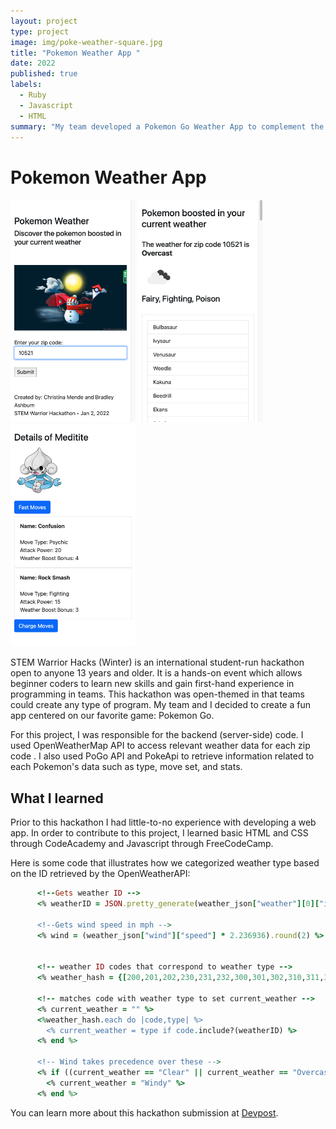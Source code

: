 ```yaml
---
layout: project
type: project
image: img/poke-weather-square.jpg
title: "Pokemon Weather App "
date: 2022
published: true
labels:
  - Ruby
  - Javascript
  - HTML
summary: "My team developed a Pokemon Go Weather App to complement the Pokemon Go game app for the Winter STEM Warrior Hacks Hackathon."
---
```

# Pokemon Weather App

<div class="text-center p-4">
  <img width="200px" src="../img/projects/pw1.png" class="img-thumbnail" >
  <img width="200px" src="../img/projects/pw2.png" class="img-thumbnail" >
  <img width="200px" src="../img/projects/pw3.png" class="img-thumbnail" >
</div>

STEM Warrior Hacks (Winter) is an international student-run hackathon open to anyone 13 years and older. It is a hands-on event which allows beginner coders to learn new skills and gain first-hand experience in programming in teams. This hackathon was open-themed in that teams could create any type of program. My team and I decided to create a fun app centered on our favorite game: Pokemon Go.

For this project, I  was responsible for the backend (server-side) code. I used OpenWeatherMap API to access relevant weather data for each zip code . I also used PoGo API and PokeApi to retrieve information related to each Pokemon's data such as type, move set, and stats. 

## What I learned
Prior to this hackathon I had little-to-no experience with developing a web app. In order to contribute to this project, I learned basic HTML and CSS through CodeAcademy and Javascript through FreeCodeCamp. 

Here is some code that illustrates how we categorized weather type based on the ID retrieved by the OpenWeatherAPI:

```ruby
      <!--Gets weather ID -->
      <% weatherID = JSON.pretty_generate(weather_json["weather"][0]["id"]).to_i  %>

      <!--Gets wind speed in mph -->
      <% wind = (weather_json["wind"]["speed"] * 2.236936).round(2) %>


      <!-- weather ID codes that correspond to weather type -->
      <% weather_hash = {[200,201,202,230,231,232,300,301,302,310,311,312,313,314,321,500,501,502,503,504,511,520,521,522,531] => "Rainy",[600,601,602,611,612,613,615,616,620,621,622] => "Snow", [800] => "Clear", [804] => "Overcast",[801,802,803] => "Partly Cloudy",[701,741] => "Fog"} %>

      <!-- matches code with weather type to set current_weather -->
      <% current_weather = "" %>
      <%weather_hash.each do |code,type| %>
        <% current_weather = type if code.include?(weatherID) %>
      <% end %>

      <!-- Wind takes precedence over these -->  
      <% if ((current_weather == "Clear" || current_weather == "Overcast" || current_weather == "Partly Cloudy") && wind >= 55) %>
        <% current_weather = "Windy" %>
      <% end %>
```

You can learn more about this hackathon submission at [Devpost](https://devpost.com/software/pokemon-weather-app).
